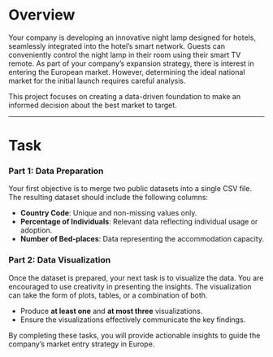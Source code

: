 # Overview

Your company is developing an innovative night lamp designed for hotels, seamlessly integrated into the hotel’s smart network. Guests can conveniently control the night lamp in their room using their smart TV remote. As part of your company’s expansion strategy, there is interest in entering the European market. However, determining the ideal national market for the initial launch requires careful analysis. 

This project focuses on creating a data-driven foundation to make an informed decision about the best market to target.

---

# Task

### Part 1: Data Preparation  
Your first objective is to merge two public datasets into a single CSV file. The resulting dataset should include the following columns:  
- **Country Code**: Unique and non-missing values only.  
- **Percentage of Individuals**: Relevant data reflecting individual usage or adoption.  
- **Number of Bed-places**: Data representing the accommodation capacity.  

### Part 2: Data Visualization  
Once the dataset is prepared, your next task is to visualize the data. You are encouraged to use creativity in presenting the insights. The visualization can take the form of plots, tables, or a combination of both.  
- Produce **at least one** and **at most three** visualizations.  
- Ensure the visualizations effectively communicate the key findings.  

By completing these tasks, you will provide actionable insights to guide the company’s market entry strategy in Europe.
